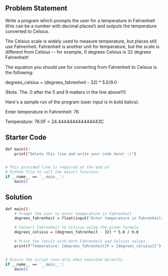 ## Problem Statement

Write a program which prompts the user for a temperature in Fahrenheit (this can be a number with decimal places!) and outputs the temperature converted to Celsius.

The Celsius scale is widely used to measure temperature, but places still use Fahrenheit. Fahrenheit is another unit for temperature, but the scale is different from Celsius -- for example, 0 degrees Celsius is 32 degrees Fahrenheit!

The equation you should use for converting from Fahrenheit to Celsius is the following:

degrees_celsius = (degrees_fahrenheit - 32) \* 5.0/9.0

(Note. The .0 after the 5 and 9 matters in the line above!!!)

Here's a sample run of the program (user input is in bold italics):

Enter temperature in Fahrenheit: 76

Temperature: 76.0F = 24.444444444444443C

## Starter Code

```bash
def main():
    print("Delete this line and write your code here! :)")


# This provided line is required at the end of
# Python file to call the main() function.
if __name__ == '__main__':
    main()
```

## Solution

```bash
def main():
    # Prompt the user to enter temperature in Fahrenheit
    degrees_fahrenheit = float(input("Enter temperature in Fahrenheit: "))

    # Convert Fahrenheit to Celsius using the given formula
    degrees_celsius = (degrees_fahrenheit - 32) * 5.0 / 9.0

    # Print the result with both Fahrenheit and Celsius values
    print(f"Temperature: {degrees_fahrenheit}F = {degrees_celsius}C")


# Ensure the script runs only when executed directly
if __name__ == '__main__':
    main()
```
